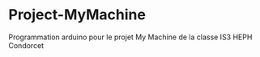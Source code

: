 # Project-MyMachine
Programmation arduino pour le projet My Machine de la classe IS3 HEPH Condorcet
